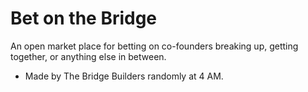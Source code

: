 # Bet on the Bridge

An open market place for betting on co-founders breaking up, getting together, or anything else in between.

- Made by The Bridge Builders randomly at 4 AM.
